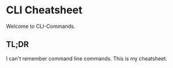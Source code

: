 # CLI Cheatsheet

Welcome to CLI-Commands.

## TL;DR

I can't remember command line commands. This is my cheatsheet.

